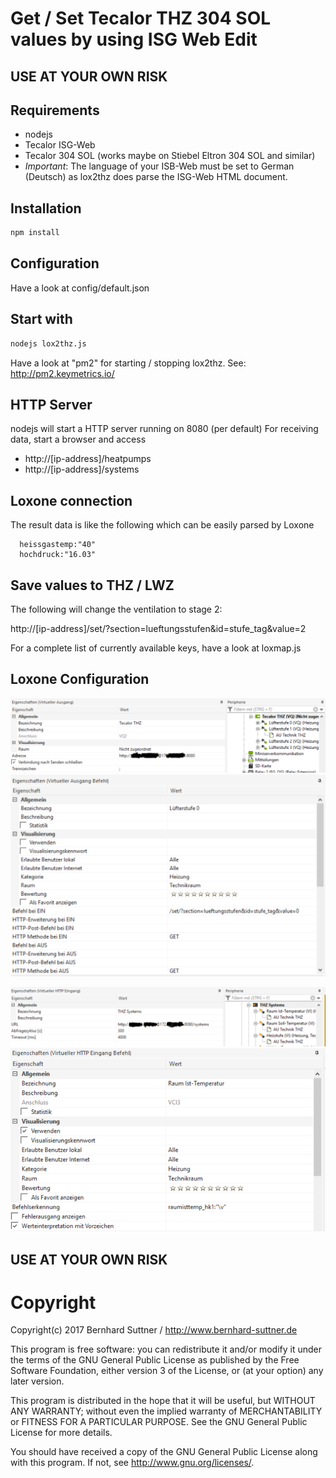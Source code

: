 # Get / Set Tecalor THZ 304 SOL values by using ISG Web Edit

## USE AT YOUR OWN RISK

## Requirements
- nodejs
- Tecalor ISG-Web
- Tecalor 304 SOL (works maybe on Stiebel Eltron 304 SOL and similar)
- *Important*: The language of your ISB-Web must be set to German (Deutsch) as lox2thz does parse the ISG-Web HTML document.

## Installation
```sh
npm install
```

## Configuration
Have a look at config/default.json

## Start with
```sh
nodejs lox2thz.js
```

Have a look at "pm2" for starting / stopping lox2thz. See:
http://pm2.keymetrics.io/

## HTTP Server
nodejs will start a HTTP server running on 8080 (per default)
For receiving data, start a browser and access
 - http://[ip-address]/heatpumps
 - http://[ip-address]/systems

## Loxone connection
The result data is like the following which can be easily parsed by Loxone
```
  heissgastemp:"40"
  hochdruck:"16.03" 
```

## Save values to THZ / LWZ
The following will change the ventilation to stage 2:

http://[ip-address]/set/?section=lueftungsstufen&id=stufe_tag&value=2

For a complete list of currently available keys, have a look at loxmap.js

## Loxone Configuration
![HTTP Output](/doc/http_ausgang.png)
![HTTP Output Command](/doc/http_ausgang_befehl.png)

![HTTP Input](/doc/http_eingang.png)
![HTTP Input Command](/doc/http_eingang_befehl.png)

## USE AT YOUR OWN RISK

# Copyright

Copyright(c) 2017 Bernhard Suttner / http://www.bernhard-suttner.de

This program is free software: you can redistribute it and/or modify it under the terms of the GNU General Public License as published by the Free Software Foundation, either version 3 of the License, or (at your option) any later version.

This program is distributed in the hope that it will be useful, but WITHOUT ANY WARRANTY; without even the implied warranty of MERCHANTABILITY or FITNESS FOR A PARTICULAR PURPOSE. See the GNU General Public License for more details.

You should have received a copy of the GNU General Public License along with this program. If not, see http://www.gnu.org/licenses/.
